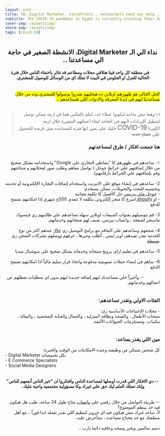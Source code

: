 ```yaml
---
layout: post
title: TO: Digital Marketer, storefronts , restaurants need our help .. 
subtitle: The COVID-19 pandemic in Egypt is currently crushing their businesses.  
cover-img: /assets/img/ 
share-img: /assets/img/ 
tags: [Covid-19]
---
```


<div dir="ltr" style="text-align: left;" trbidi="on">
<div class="separator" style="clear: both; text-align: center;">
</div>
<div dir="rtl" style="text-align: right;">
<h2 style="text-align: center;">
نداء الي الـ Digital Marketer، الانشطة الصغير في حاجة الي مساعدتنا ..&nbsp;</h2>
</div>
<div dir="rtl" style="text-align: right;">
<h4 style="text-align: center;">
&nbsp; &nbsp; &nbsp;في منظقة كل واحد فينا هنلاقي محلات ومطاعم قد تتاثر باختفاء الناس خلال فترة الحالية للعزل او الجلوس في البيت لا تملك اي من الوسائل للوصول للمشتري.</h4>
</div>
<div dir="rtl" style="text-align: right;">
<br /></div>
<div dir="rtl" style="text-align: right;">
<span style="background-color: yellow;">الحل الحالي هو ظهورهم اونلاين ده هيخليهم يقدروا يوصولوا للمشتري وده من خلال مساعدتنا&nbsp;</span><span style="background-color: yellow;">ليهم في إيدنا المعرفة والادوات اللي هتساعدهم ..&nbsp;</span></div>
<div dir="rtl" style="text-align: right;">
<br /></div>
<blockquote class="tr_bq" dir="rtl" style="text-align: center;">
<div style="text-align: right;">
<span face="&quot;trebuchet ms&quot; , sans-serif"><span style="background-color: white;">👈وهما مش بحاجة ليكونوا عملاء جدد ليكم بالعكس هما في ازمة ممكن توصل لتعطيل الإيرادات لأنهم في الحاجة لبقاء اعمالهم الصغيرة خلال ازمة الكورنا&nbsp;</span><span style="font-size: 20.8px; text-align: left;">COVID-19</span><span style="background-color: white;">&nbsp;</span><span style="background-color: white;">خليك علي يقين انها فترة للمساعدة مش فرصة للحصول علي <strike>عميل جديد&nbsp;</strike></span></span></div>
</blockquote>
<h3 dir="rtl" style="text-align: right;">
<span style="background-color: white;">هنا جمعت افكار / طرق لمساعدتهم&nbsp;</span></h3>
<div dir="rtl" style="text-align: right;">
<span style="background-color: white;"><br /></span></div>
<div dir="rtl" style="text-align: right;">
<span style="background-color: white;">١-&nbsp;</span>ساعدهم في ظهورهم كا "نشاطي التجاري على Google" واستخدامه بشكل صحيح من خلال إضافتهم علي خرائط جوجل ( تواصل معاهم وطلب صور لمحلاتهم و منتاجتهم وقم بإضافتهم علي الخرائط بأرقامهم).&nbsp;</div>
<div dir="rtl" style="text-align: right;">
<br /></div>
<div dir="rtl" style="text-align: right;">
2- ساعدهم في إنشاء موقع على الانترنت واستخدام إضافات التجارة الإلكترونية أو تحديثه وتحسينه للبحث والتحويلات، ممكن نستخدم:</div>
<div dir="rtl" style="text-align: right;">
-&nbsp;<a href="https://www.google.com/business/" target="_blank">جوجل ماي بيزنيس</a> حل الأفضل كا تكلفة مجانية&nbsp;</div>
<div dir="rtl" style="text-align: right;">
- او <a href="http://www.shopify.com/" target="_blank">shopify </a>اسرع كا متجر إلكتروني بتكلفة لا تتعدي 500ج شهري إذا امكانتهم تسمح للدفع</div>
<div dir="rtl" style="text-align: right;">
<br /></div>
<div dir="rtl" style="text-align: right;">
3- قم بتوصيلهم بقنوات المبيعات اونلاين سهلة تساعدهم علي طالبتهم زي فيسبوك ماسنجر لصفحة ، واتساب بيزنس، ضيف لهم منتجاتهم وخدماتهم.&nbsp;</div>
<div dir="rtl" style="text-align: right;">
<br /></div>
<div dir="rtl" style="text-align: right;">
4-&nbsp;شجعهم وساعدهم على التعاقد مع برامج التوصيل زي <a href="https://www.halan.com/" target="_blank">حالا </a>&nbsp;عندهم اكتر من نوع للخدمة تقدر تفيدهم، اوبر ايتس ، اُطلب وغيرها ، عرفهم ووصلهم بشركات الشحن زي <a href="http://bosta.co/ar/" target="_blank">بوسطة</a>&nbsp;</div>
<div dir="rtl" style="text-align: right;">
<br /></div>
<div dir="rtl" style="text-align: right;">
5- ساعدهم في تعليم ازاي يرويج منتجاته وخدماته بشكل صحيح على سوشيال ميديا&nbsp;</div>
<div dir="rtl" style="text-align: right;">
<br /></div>
<div dir="rtl" style="text-align: right;">
6-&nbsp;ساهم في إنشاء حملات تسويقية مدفوعة واتخاذ قرار سليم مالياً اذا امكانتهم تسمح للدفع</div>
<div dir="rtl" style="text-align: right;">
<br /></div>
<div dir="rtl" style="text-align: right;">
&nbsp; &nbsp; &nbsp; &nbsp; &nbsp; &nbsp; &nbsp;-- وأخيراً خلي مساعدتك ليهم إضافة جديدة ليهم بدون اي متطلبات تعطلهم عن اعمالهم وخدماتهم.&nbsp;</div>
<div dir="rtl" style="text-align: right;">
<br /></div>
<div dir="rtl" style="text-align: right;">
<h3 style="text-align: right;">
<span style="background-color: white;">الفئات الاولي&nbsp;</span>وتقدر تساعدهم:&nbsp;</h3>
<div>
<span style="background-color: white;">- محلات الإحتياجات الأساسية&nbsp;زي:&nbsp;</span></div>
<span style="background-color: white;">منتجات الأطفال ، والصحة ونظافة المنزلية ، والجمال والعناية الشخصية ، والبقالة ، مكتبات، ومستلزمات الحيوانات الأليفة.</span></div>
<div dir="rtl" style="text-align: right;">
<br /></div>
<h3 dir="rtl" style="text-align: right;">
مين اللي يقدر يساعد:&nbsp;</h3>
<div dir="rtl" style="text-align: right;">
كل شخص متمكن من وظيفته وعنده الامكانيات من الوقت والخبرة؛</div>
<div>
-&nbsp;Digital Marketer بكل تخصصاته&nbsp;</div>
<div>
- E Commerce Specialists&nbsp;</div>
<div>
- Social Media Designers&nbsp;&nbsp;</div>
<div dir="rtl" style="text-align: right;">
<br />
<br /></div>
<div dir="rtl" style="text-align: right;">
<div style="text-align: center;">
<b>-- دي الافكار اللي قدرت اوصلها لمساعدة الناس وافتكروا ان "خير الناس أنفعهم للناس" وإنك تمتلك العلم ليك حق علي غيرك وكا مسؤولية مجتمعية واجبة عليك.&nbsp;</b></div>
</div>
<div dir="rtl" style="text-align: right;">
<div style="text-align: center;">
<br /></div>
</div>
<div dir="rtl" style="text-align: right;">
<br /></div>
<div dir="rtl" style="text-align: right;">
-- طريقة التواصل من خلال رقمي علي&nbsp;<a href="https://wa.me/201066455550?text=DigitalMarkter" target="_blank">واتساب</a>&nbsp;متاح طول 24 ساعة، طيب هل هيكون فيه حد بينظم الموضوع؟</div>
<div dir="rtl" style="text-align: right;">
لأ، ساعد غيرك مش هيكون فيه اي جروبز لتنظيم اللي تقدر تعمله ابدا فوراً .. مع أهل منطقتك مع حد محتاج مساعده ، متتأخرش عليه..<br />
<br /></div>
<div dir="rtl" style="text-align: right;">
<div dir="rtl">
دمتم سالمين وبخير وصحه وعافيه دائما يارب ..&nbsp;</div>
<div dir="rtl">
<br /></div>
</div>
</div>
